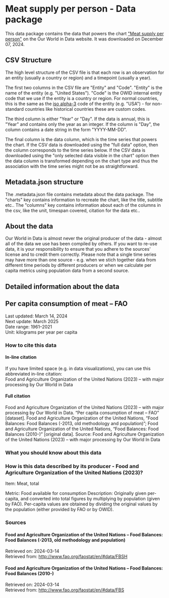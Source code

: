 # Meat supply per person - Data package

This data package contains the data that powers the chart ["Meat supply per person"](https://ourworldindata.org/grapher/meat-supply-per-person?v=1&csvType=full&useColumnShortNames=false) on the Our World in Data website. It was downloaded on December 07, 2024.

## CSV Structure

The high level structure of the CSV file is that each row is an observation for an entity (usually a country or region) and a timepoint (usually a year).

The first two columns in the CSV file are "Entity" and "Code". "Entity" is the name of the entity (e.g. "United States"). "Code" is the OWID internal entity code that we use if the entity is a country or region. For normal countries, this is the same as the [iso alpha-3](https://en.wikipedia.org/wiki/ISO_3166-1_alpha-3) code of the entity (e.g. "USA") - for non-standard countries like historical countries these are custom codes.

The third column is either "Year" or "Day". If the data is annual, this is "Year" and contains only the year as an integer. If the column is "Day", the column contains a date string in the form "YYYY-MM-DD".

The final column is the data column, which is the time series that powers the chart. If the CSV data is downloaded using the "full data" option, then the column corresponds to the time series below. If the CSV data is downloaded using the "only selected data visible in the chart" option then the data column is transformed depending on the chart type and thus the association with the time series might not be as straightforward.

## Metadata.json structure

The .metadata.json file contains metadata about the data package. The "charts" key contains information to recreate the chart, like the title, subtitle etc.. The "columns" key contains information about each of the columns in the csv, like the unit, timespan covered, citation for the data etc..

## About the data

Our World in Data is almost never the original producer of the data - almost all of the data we use has been compiled by others. If you want to re-use data, it is your responsibility to ensure that you adhere to the sources' license and to credit them correctly. Please note that a single time series may have more than one source - e.g. when we stich together data from different time periods by different producers or when we calculate per capita metrics using population data from a second source.

## Detailed information about the data


## Per capita consumption of meat – FAO
Last updated: March 14, 2024  
Next update: March 2025  
Date range: 1961–2021  
Unit: kilograms per year per capita  


### How to cite this data

#### In-line citation
If you have limited space (e.g. in data visualizations), you can use this abbreviated in-line citation:  
Food and Agriculture Organization of the United Nations (2023) – with major processing by Our World in Data

#### Full citation
Food and Agriculture Organization of the United Nations (2023) – with major processing by Our World in Data. “Per capita consumption of meat – FAO” [dataset]. Food and Agriculture Organization of the United Nations, “Food Balances: Food Balances (-2013, old methodology and population)”; Food and Agriculture Organization of the United Nations, “Food Balances: Food Balances (2010-)” [original data].
Source: Food and Agriculture Organization of the United Nations (2023) – with major processing by Our World In Data

### What you should know about this data

### How is this data described by its producer - Food and Agriculture Organization of the United Nations (2023)?
Item: Meat, total

Metric: Food available for consumption
Description: Originally given per-capita, and converted into total figures by multiplying by population (given by FAO). Per-capita values are obtained by dividing the original values by the population (either provided by FAO or by OWID).

### Sources

#### Food and Agriculture Organization of the United Nations – Food Balances: Food Balances (-2013, old methodology and population)
Retrieved on: 2024-03-14  
Retrieved from: http://www.fao.org/faostat/en/#data/FBSH  

#### Food and Agriculture Organization of the United Nations – Food Balances: Food Balances (2010-)
Retrieved on: 2024-03-14  
Retrieved from: http://www.fao.org/faostat/en/#data/FBS  


    